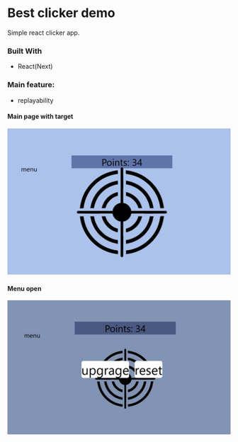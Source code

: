 # Best clicker demo

Simple react clicker app. 

### Built With

* React(Next)

### Main feature:
* replayability

#### Main page with target

![Extra](https://github.com/ELInsleifD/clicker-demo/blob/main/pic/2.jpg)

#### Menu open

![AddNew](https://github.com/ELInsleifD/clicker-demo/blob/main/pic/3.jpg)
